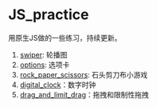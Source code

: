 # JS_practice

用原生JS做的一些练习，持续更新。

1. [swiper](http://htmlpreview.github.io/?https://github.com/Tishacy/JS_practice/blob/master/swiper/index.html): 轮播图
2. [options](http://htmlpreview.github.io/?https://github.com/Tishacy/JS_practice/blob/master/options/index.html): 选项卡
3. [rock_paper_scissors](http://htmlpreview.github.io/?https://github.com/Tishacy/JS_practice/blob/master/rock_paper_scissors/index.html): 石头剪刀布小游戏
4. [digital_clock](http://htmlpreview.github.io/?https://github.com/Tishacy/JS_practice/blob/master/digital_clock/index.html)：数字时钟
5. [drag_and_limit_drag](http://htmlpreview.github.io/?https://github.com/Tishacy/JS_practice/blob/master/drag_and_limit_drag/index.html)：拖拽和限制性拖拽

